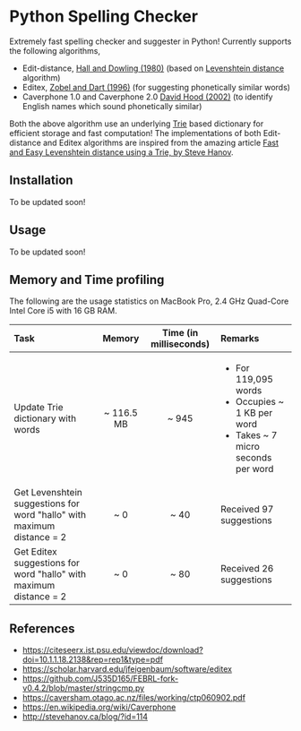 # Python Spelling Checker

Extremely fast spelling checker and suggester in Python! Currently supports the following algorithms,

- Edit-distance, [Hall and Dowling (1980)](https://dl.acm.org/doi/10.1145/356827.356830) (based on [Levenshtein distance](https://en.wikipedia.org/wiki/Levenshtein_distance) algorithm)
- Editex, [Zobel and Dart (1996)](https://citeseerx.ist.psu.edu/viewdoc/download?doi=10.1.1.18.2138&rep=rep1&type=pdf) (for suggesting phonetically similar words)
- Caverphone 1.0 and Caverphone 2.0 [David Hood (2002)](https://caversham.otago.ac.nz/files/working/ctp060902.pdf) (to identify English names which sound phonetically similar)

Both the above algorithm use an underlying [Trie](https://www.wikiwand.com/en/Trie) based dictionary for efficient storage and fast computation! The implementations of both Edit-distance and Editex algorithms are inspired from the amazing article [Fast and Easy Levenshtein distance using a Trie, by Steve Hanov](http://stevehanov.ca/blog/?id=114).

## Installation

To be updated soon!

## Usage

To be updated soon!

## Memory and Time profiling

The following are the usage statistics on MacBook Pro, 2.4 GHz Quad-Core Intel Core i5 with 16 GB RAM.

| Task                                                                   |   Memory   | Time (in milliseconds) | Remarks                                                                                                           |
| :--------------------------------------------------------------------- | :--------: | :--------------------: | :---------------------------------------------------------------------------------------------------------------- |
| Update Trie dictionary with words                                      | ~ 116.5 MB |         ~ 945          | <ul> <li>For 119,095 words</li> <li>Occupies ~ 1 KB per word</li> <li>Takes ~ 7 micro seconds per word</li> </ul> |
| Get Levenshtein suggestions for word "hallo" with maximum distance = 2 |    ~ 0     |          ~ 40          | Received 97 suggestions                                                                                           |
| Get Editex suggestions for word "hallo" with maximum distance = 2      |    ~ 0     |          ~ 80          | Received 26 suggestions                                                                                           |

## References

- https://citeseerx.ist.psu.edu/viewdoc/download?doi=10.1.1.18.2138&rep=rep1&type=pdf
- https://scholar.harvard.edu/jfeigenbaum/software/editex
- https://github.com/J535D165/FEBRL-fork-v0.4.2/blob/master/stringcmp.py
- https://caversham.otago.ac.nz/files/working/ctp060902.pdf
- https://en.wikipedia.org/wiki/Caverphone
- http://stevehanov.ca/blog/?id=114

